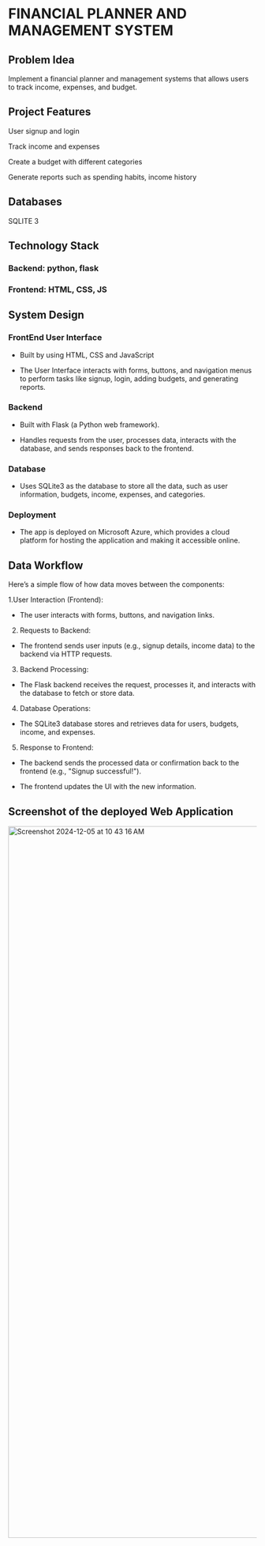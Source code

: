 # FINANCIAL PLANNER AND MANAGEMENT SYSTEM

## Problem Idea 
Implement a financial planner and management systems that allows users to track income, expenses, and budget.   
 
## Project Features 

 User signup and login 

 Track income and expenses 

 Create a budget with different categories 

 Generate reports such as spending habits, income history 

 
## Databases 
SQLITE 3
 
## Technology Stack 
### Backend: python, flask 
### Frontend: HTML, CSS, JS 

## System Design
### FrontEnd User Interface 

- Built by using HTML, CSS and JavaScript
* The User Interface interacts with forms, buttons, and navigation menus to perform tasks like signup, login, adding budgets, and generating reports.

### Backend

- Built with Flask (a Python web framework).
* Handles requests from the user, processes data, interacts with the database, and sends responses back to the frontend.

### Database 

- Uses SQLite3 as the database to store all the data, such as user information, budgets, income, expenses, and categories.

### Deployment

- The app is deployed on Microsoft Azure, which provides a cloud platform for hosting the application and making it accessible online.


## Data Workflow 
Here’s a simple flow of how data moves between the components:

1.User Interaction (Frontend):
- The user interacts with forms, buttons, and navigation links.
2. Requests to Backend:
* The frontend sends user inputs (e.g., signup details, income data) to the backend via HTTP requests.
3. Backend Processing:
+ The Flask backend receives the request, processes it, and interacts with the database to fetch or store data.
4. Database Operations:
- The SQLite3 database stores and retrieves data for users, budgets, income, and expenses.
5. Response to Frontend:
* The backend sends the processed data or confirmation back to the frontend (e.g., "Signup successful!").
+ The frontend updates the UI with the new information.

## Screenshot of the deployed Web Application

<img width="1440" alt="Screenshot 2024-12-05 at 10 43 16 AM" src="https://github.com/user-attachments/assets/7fe64b1d-b8db-4100-a897-fc5e7b93e75b">


